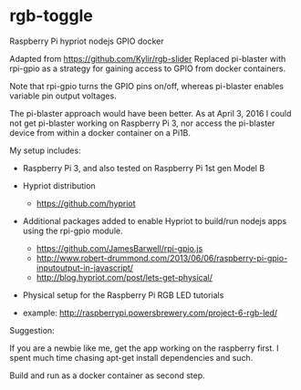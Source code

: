 # rgb-toggle
Raspberry Pi hypriot nodejs GPIO docker

Adapted from https://github.com/Kylir/rgb-slider
Replaced pi-blaster with rpi-gpio as a strategy for gaining access to GPIO from docker containers.

Note that rpi-gpio turns the GPIO pins on/off, whereas pi-blaster enables variable pin output voltages.  

The pi-blaster approach would have been better. As at April 3, 2016 I could not get pi-blaster working on Raspberry Pi 3, nor access the pi-blaster device from within a docker container on a Pi1B.

My setup includes:
- Raspberry Pi 3, and also tested on Raspberry Pi 1st gen Model B
- Hypriot distribution
  -  https://github.com/hypriot

- Additional packages added to enable Hypriot to build/run nodejs apps using the rpi-gpio module.
  - https://github.com/JamesBarwell/rpi-gpio.js
  - http://www.robert-drummond.com/2013/06/06/raspberry-pi-gpio-inputoutput-in-javascript/
  - http://blog.hypriot.com/post/lets-get-physical/

- Physical setup for the Raspberry Pi RGB LED tutorials
 - example: http://raspberrypi.powersbrewery.com/project-6-rgb-led/

Suggestion:

If you are a newbie like me, get the app working on the raspberry first. I spent much time chasing apt-get install dependencies and such.

Build and run as a docker container as second step.
